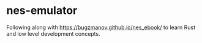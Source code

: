 # nes-emulator

Following along with https://bugzmanov.github.io/nes_ebook/ to learn Rust and low level development concepts.
